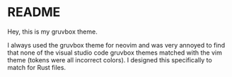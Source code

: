# README

Hey, this is my gruvbox theme.

I always used the gruvbox theme for neovim and was very annoyed to find that none of the visual studio code gruvbox themes matched with the vim theme (tokens were all incorrect colors). I designed this specifically to match for Rust files.
